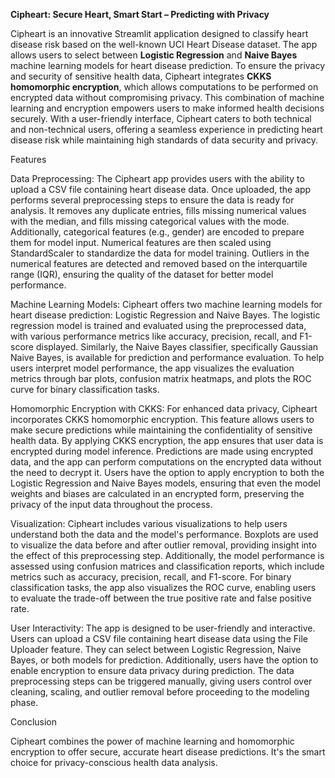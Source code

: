 **Cipheart: Secure Heart, Smart Start – Predicting with Privacy**

Cipheart is an innovative Streamlit application designed to classify heart disease risk based on the well-known UCI Heart Disease dataset. The app allows users to select between **Logistic Regression** and **Naive Bayes** machine learning models for heart disease prediction. To ensure the privacy and security of sensitive health data, Cipheart integrates **CKKS homomorphic encryption**, which allows computations to be performed on encrypted data without compromising privacy. 
This combination of machine learning and encryption empowers users to make informed health decisions securely. With a user-friendly interface, Cipheart caters to both technical and non-technical users, offering a seamless experience in predicting heart disease risk while maintaining high standards of data security and privacy.

Features

Data Preprocessing:
The Cipheart app provides users with the ability to upload a CSV file containing heart disease data. Once uploaded, the app performs several preprocessing steps to ensure the data is ready for analysis. It removes any duplicate entries, fills missing numerical values with the median, and fills missing categorical values with the mode. Additionally, categorical features (e.g., gender) are encoded to prepare them for model input. Numerical features are then scaled using StandardScaler to standardize the data for model training. Outliers in the numerical features are detected and removed based on the interquartile range (IQR), ensuring the quality of the dataset for better model performance.

Machine Learning Models:
Cipheart offers two machine learning models for heart disease prediction: Logistic Regression and Naive Bayes. The logistic regression model is trained and evaluated using the preprocessed data, with various performance metrics like accuracy, precision, recall, and F1-score displayed. Similarly, the Naive Bayes classifier, specifically Gaussian Naive Bayes, is available for prediction and performance evaluation. To help users interpret model performance, the app visualizes the evaluation metrics through bar plots, confusion matrix heatmaps, and plots the ROC curve for binary classification tasks.

Homomorphic Encryption with CKKS:
For enhanced data privacy, Cipheart incorporates CKKS homomorphic encryption. This feature allows users to make secure predictions while maintaining the confidentiality of sensitive health data. By applying CKKS encryption, the app ensures that user data is encrypted during model inference. Predictions are made using encrypted data, and the app can perform computations on the encrypted data without the need to decrypt it. Users have the option to apply encryption to both the Logistic Regression and Naive Bayes models, ensuring that even the model weights and biases are calculated in an encrypted form, preserving the privacy of the input data throughout the process.

Visualization:
Cipheart includes various visualizations to help users understand both the data and the model's performance. Boxplots are used to visualize the data before and after outlier removal, providing insight into the effect of this preprocessing step. Additionally, the model performance is assessed using confusion matrices and classification reports, which include metrics such as accuracy, precision, recall, and F1-score. For binary classification tasks, the app also visualizes the ROC curve, enabling users to evaluate the trade-off between the true positive rate and false positive rate.

User Interactivity:
The app is designed to be user-friendly and interactive. Users can upload a CSV file containing heart disease data using the File Uploader feature. They can select between Logistic Regression, Naive Bayes, or both models for prediction. Additionally, users have the option to enable encryption to ensure data privacy during prediction. The data preprocessing steps can be triggered manually, giving users control over cleaning, scaling, and outlier removal before proceeding to the modeling phase.

Conclusion

Cipheart combines the power of machine learning and homomorphic encryption to offer secure, accurate heart disease predictions. It's the smart choice for privacy-conscious health data analysis.






